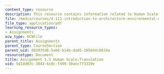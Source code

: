 ```yaml
---
content_type: resource
description: This resource contains information related to Human Scale:Translation.
file: /media/courses/4-111-introduction-to-architecture-environmental-design-spring-2014/5d1dd03c38436c0cf49938aec773319e_MIT4_111S14_Assignment_1.5.pdf
file_type: application/pdf
learning_resource_types:
- Assignments
ocw_type: OCWFile
parent_title: Assignments
parent_type: CourseSection
parent_uid: 682035d6-5ab6-b14b-da05-205644c8634a
resourcetype: Document
title: Assignment 1.5 Human Scale:Translation
uid: 5d1dd03c-3843-6c0c-f499-38aec773319e
---
```

